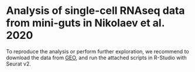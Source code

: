 # Analysis of single-cell RNAseq data from mini-guts in Nikolaev et al. 2020

To reproduce the analysis or perform further exploration, we recommend to download the data from [GEO](https://www.ncbi.nlm.nih.gov/geo/query/acc.cgi?acc=GSE148366), and run the attached scripts in R-Studio with Seurat v2. 
